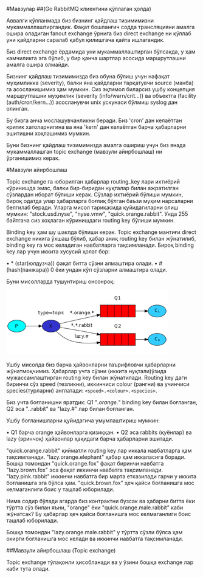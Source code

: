#Мавзулар
##(Go RabbitMQ клиентини қўллаган ҳолда)

Аввалги қўлланмада биз бизнинг қайдлаш тизимимизни мукаммаллаштиргандик. Фақат бошланғич содда трансляцияни амалга ошира оладиган fanout exchange ўрнига биз direct exchange ни қўллаб уни қайдларни саралаб қабул қилишгача қайта ишлагандик.

Биз direct exchange  ёрдамида уни мукаммаллаштирган бўлсакда, у ҳам камчиликга эга бўлиб,  у бир қанча шартлар асосида маршрутлашни амалга ошира олмайди.

Бизнинг қайдлаш тизимимизда биз обуна бўлиш учун нафақат муҳимликка (severity), балки яна қайдларни тарқатувчи source (манба) га асосланишимиз ҳам мумкин. Сиз эҳтимол биларсиз ушбу концепция маршрутлашни муҳимлик (severity (info/warn/crit...)) ва объектга (facility (auth/cron/kern...)) асосланувчи unix ускунаси бўлмиш syslog дан олинган. 

Бу бизга анча мослашувчанликни беради. Биз 'cron' дан келаётган критик хатоларнигина ва яна 'kern' дан келаётган барча ҳабарларни эшитишни хоҳлашимиз мумкин.

Буни бизнинг қайдлаш тизимимизда амалга ошириш учун биз янада мукаммаллашган topic exchange (мавзули айирбошлаш) ни ўрганишимиз керак. 

#Мавзули айирбошлаш

Topic exchange га юборилган ҳабарлар routing_key лари ихтиёрий кўринишда эмас, балки бир-биридан нуқталар билан ажратилган сўзлардан иборат бўлиши керак. Сўзлар ихтиёрий бўлиши мумкин, бироқ одатда улар ҳабарларга боғлиқ бўлган баъзи муҳим нарсаларни белгилаб беради. Уларга мисол тариқасида қуйидагиларни олиш мумкин: "stock.usd.nyse", "nyse.vmw", "quick.orange.rabbit". Унда 255 байтгача сиз хоҳлаган кўринишдаги routing key бўлиши мумкин.

Binding key ҳам шу шаклда бўлиши керак. Topic exchange мантиғи direct exchange никига ўхшаш бўлиб, ҳабар аниқ routing key билан жўнатилиб, binding key га мос келадиган навбатларга тақсимланади. Бироқ binding key лар учун иккита хусусий ҳолат бор:

•	* (star(юлдузча)) фақат битта сўзни алмаштира олади.
•	# (hash(панжара)) 0 ёки ундан кўп сўзларни алмаштира олади.

Буни мисолларда тушунтириш онсонроқ:

![](5.1.png)

Ушбу мисолда биз барча ҳайвонларни таърифловчи ҳабарларни жўнатмоқчимиз. Ҳабарлар учта сўзни (иккита нуқтали)ўзида мужассамлаштирган routing key билан жўнатилади. Routing key даги биринчи сўз speed (тезликни), иккинчиси colour (рангни) ва учинчиси species(турларни) англатади: `<speed>.<colour>.<species>`.

Биз учта боғланишни яратдик: Q1 "*.orange.*" binding key билан боғланган, Q2 эса "*.*.rabbit" ва "lazy.#" лар билан боғланган.

Ушбу боғланишларни қуйидагича умумлаштириш мумкин:

•	Q1 барча orange ҳайвонларга қизиққан.
•	Q2 эса rabbits (қуёнлар) ва lazy (эринчоқ) ҳайвонлар ҳақидаги барча ҳабарларни эшитади.

"quick.orange.rabbit" қийматли routing key лар иккала навбатларга ҳам тақсимланади. "lazy.orange.elephant" ҳабар ҳам иккаласига боради. Бошқа томондан "quick.orange.fox" фақат биринчи навбатга "lazy.brown.fox" эса фақат иккинчи навбатга тақсимланади. "lazy.pink.rabbit" иккинчи навбатга бир марта етказилади гарчи у иккита боғланишга эга бўлса ҳам. "quick.brown.fox" ҳеч қайси боғланишга мос келмаганлиги боис у ташлаб юборилади.

Нима содир бўлади агарда биз контрактни бузсак ва ҳабарни битта ёки тўртта сўз билан яъни, "orange" ёки "quick.orange.male.rabbit" каби жўнатсак? Бу ҳабарлар ҳеч қайси боғланишга мос келмаганлиги боис ташлаб юборилади.

Бошқа томондан "lazy.orange.male.rabbit" у тўртта сўзли бўлса ҳам охирги боғланишга мос келади ва иккинчи навбатга тақсимланади.

##Мавзули айирбошлаш (Topic exchange)

Topic exchange тўлақонли ҳисобланади ва у ўзини бошқа exchange лар каби тута олади.



